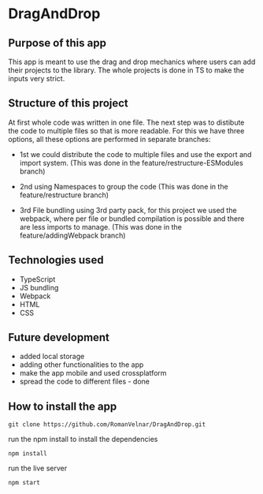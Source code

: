 # DragAndDrop
## Purpose of this app
This app is meant to use the drag and drop mechanics where users can add their projects to the library. The whole projects is done in TS to make the inputs very strict.

## Structure of this project
At first whole code was written in one file. The next step was to distibute the code to multiple files so that is more readable. For this we have three options, all these options are performed in separate branches:

- 1st we could distribute the code to multiple files and use the export and import system. (This was done in the feature/restructure-ESModules branch)

- 2nd using Namespaces to group the code (This was done in the feature/restructure branch)

- 3rd File bundling using 3rd party pack, for this project we used the webpack, where per file or bundled compilation is possible and there are less imports to manage. (This was done in the feature/addingWebpack branch)

## Technologies used
- TypeScript 
- JS bundling
- Webpack
- HTML 
- CSS

## Future development
- added local storage 
- adding other functionalities to the app
- make the app mobile and used crossplatform
- spread the code to different files - done


## How to install the app

```
git clone https://github.com/RomanVelnar/DragAndDrop.git
```

run the npm install to install the dependencies
```
npm install
```

run the live server 
```
npm start
```
